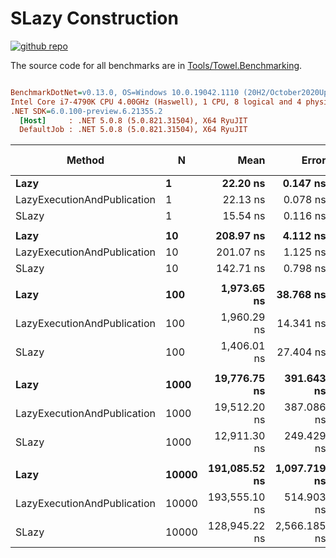 # SLazy Construction

<a href="https://github.com/ZacharyPatten/Towel" alt="Github Repository"><img alt="github repo" src="https://img.shields.io/badge/github-repo-black?logo=github&amp;style=flat" title="Go To Github Repo" alt="Github Repository"></a>

The source code for all benchmarks are in [Tools/Towel.Benchmarking](https://github.com/ZacharyPatten/Towel/tree/main/Tools/Towel_Benchmarking).

``` ini

BenchmarkDotNet=v0.13.0, OS=Windows 10.0.19042.1110 (20H2/October2020Update)
Intel Core i7-4790K CPU 4.00GHz (Haswell), 1 CPU, 8 logical and 4 physical cores
.NET SDK=6.0.100-preview.6.21355.2
  [Host]     : .NET 5.0.8 (5.0.821.31504), X64 RyuJIT
  DefaultJob : .NET 5.0.8 (5.0.821.31504), X64 RyuJIT


```
|                      Method |     N |          Mean |        Error |       StdDev |        Median | Ratio | RatioSD |    Gen 0 | Gen 1 | Gen 2 |   Allocated |
|---------------------------- |------ |--------------:|-------------:|-------------:|--------------:|------:|--------:|---------:|------:|------:|------------:|
|                        **Lazy** |     **1** |      **22.20 ns** |     **0.147 ns** |     **0.130 ns** |      **22.23 ns** |  **1.00** |    **0.00** |   **0.0382** |     **-** |     **-** |       **160 B** |
| LazyExecutionAndPublication |     1 |      22.13 ns |     0.078 ns |     0.070 ns |      22.13 ns |  1.00 |    0.01 |   0.0382 |     - |     - |       160 B |
|                       SLazy |     1 |      15.54 ns |     0.116 ns |     0.097 ns |      15.53 ns |  0.70 |    0.01 |   0.0287 |     - |     - |       120 B |
|                             |       |               |              |              |               |       |         |          |       |       |             |
|                        **Lazy** |    **10** |     **208.97 ns** |     **4.112 ns** |     **8.116 ns** |     **204.83 ns** |  **1.00** |    **0.00** |   **0.3309** |     **-** |     **-** |     **1,384 B** |
| LazyExecutionAndPublication |    10 |     201.07 ns |     1.125 ns |     0.997 ns |     200.83 ns |  0.96 |    0.04 |   0.3309 |     - |     - |     1,384 B |
|                       SLazy |    10 |     142.71 ns |     0.798 ns |     0.707 ns |     142.77 ns |  0.68 |    0.03 |   0.2351 |     - |     - |       984 B |
|                             |       |               |              |              |               |       |         |          |       |       |             |
|                        **Lazy** |   **100** |   **1,973.65 ns** |    **38.768 ns** |    **80.063 ns** |   **1,932.24 ns** |  **1.00** |    **0.00** |   **3.2539** |     **-** |     **-** |    **13,624 B** |
| LazyExecutionAndPublication |   100 |   1,960.29 ns |    14.341 ns |    11.976 ns |   1,953.84 ns |  0.95 |    0.03 |   3.2578 |     - |     - |    13,624 B |
|                       SLazy |   100 |   1,406.01 ns |    27.404 ns |    45.786 ns |   1,399.79 ns |  0.71 |    0.04 |   2.3003 |     - |     - |     9,624 B |
|                             |       |               |              |              |               |       |         |          |       |       |             |
|                        **Lazy** |  **1000** |  **19,776.75 ns** |   **391.643 ns** |   **621.187 ns** |  **19,699.88 ns** |  **1.00** |    **0.00** |  **32.5012** |     **-** |     **-** |   **136,024 B** |
| LazyExecutionAndPublication |  1000 |  19,512.20 ns |   387.086 ns |   489.540 ns |  19,246.26 ns |  0.99 |    0.04 |  32.5012 |     - |     - |   136,024 B |
|                       SLazy |  1000 |  12,911.30 ns |   249.429 ns |   503.859 ns |  12,677.52 ns |  0.66 |    0.04 |  22.9492 |     - |     - |    96,024 B |
|                             |       |               |              |              |               |       |         |          |       |       |             |
|                        **Lazy** | **10000** | **191,085.52 ns** | **1,097.719 ns** |   **973.099 ns** | **190,886.58 ns** |  **1.00** |    **0.00** | **325.1953** |     **-** |     **-** | **1,360,024 B** |
| LazyExecutionAndPublication | 10000 | 193,555.10 ns |   514.903 ns |   456.448 ns | 193,557.75 ns |  1.01 |    0.01 | 325.1953 |     - |     - | 1,360,024 B |
|                       SLazy | 10000 | 128,945.22 ns | 2,566.185 ns | 5,005.146 ns | 126,364.55 ns |  0.68 |    0.03 | 229.4922 |     - |     - |   960,024 B |

